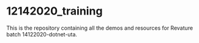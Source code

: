 # 12142020_training

This is the repository containing all the demos and resources for Revature batch 14122020-dotnet-uta.

